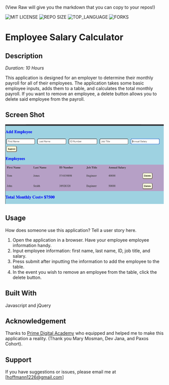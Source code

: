 (View Raw will give you the markdown that you can copy to your repos!)


![MIT LICENSE](https://img.shields.io/github/license/scottbromander/the_marketplace.svg?style=flat-square)
![REPO SIZE](https://img.shields.io/github/repo-size/scottbromander/the_marketplace.svg?style=flat-square)
![TOP_LANGUAGE](https://img.shields.io/github/languages/top/scottbromander/the_marketplace.svg?style=flat-square)
![FORKS](https://img.shields.io/github/forks/scottbromander/the_marketplace.svg?style=social)

# Employee Salary Calculator

## Description

_Duration: 10 Hours_

This application is designed for an employer to determine their monthly payroll for all of their employees.  The application takes some basic employee inputs, adds them to a table, and calculates the total monthly payroll.  If you want to remove an employee, a delete button allows you to delete said employee from the payroll.

## Screen Shot

![Visible Text](SalaryCalculator.png)

## Usage
How does someone use this application? Tell a user story here.

1. Open the application in a browser.  Have your employee employee information handy.
2. Input employee information: first name, last name, ID, job title, and salary.
3. Press submit after inputting the information to add the employee to the table.
4. In the event you wish to remove an employee from the table, click the delete button.


## Built With

Javascript and jQuery



## Acknowledgement
Thanks to [Prime Digital Academy](www.primeacademy.io) who equipped and helped me to make this application a reality. (Thank you Mary Mosman, Dev Jana, and Paxos Cohort).

## Support
If you have suggestions or issues, please email me at [hoffmann1226@gmail.com]
